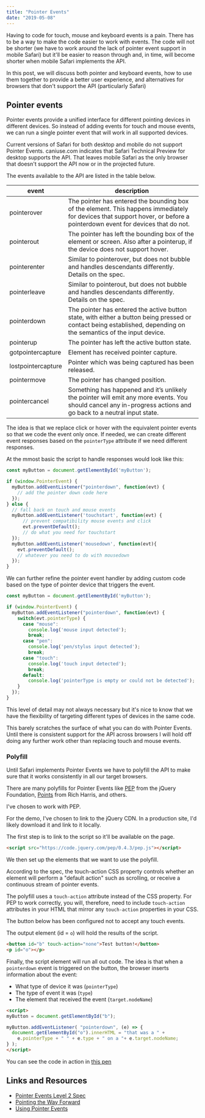 ```yaml
---
title: "Pointer Events"
date: "2019-05-08"
---
```


Having to code for touch, mouse and keyboard events is a pain. There has to be a way to make the code easier to work with events. The code will not be shorter (we have to work around the lack of pointer event support in mobile Safari) but it'll be easier to reason through and, in time, will become shorter when mobile Safari implements the API.

In this post, we will discuss both pointer and keyboard events, how to use them together to provide a better user experience, and alternatives for browsers that don't support the API (particularly Safari)

## Pointer events

Pointer events provide a unified interface for different pointing devices in different devices. So instead of adding events for touch and mouse events, we can run a single pointer event that will work in all supported devices.

Current versions of Safari for both desktop and mobile do not support Pointer Events. caniuse.com indicates that Safari Technical Preview for desktop supports the API. That leaves mobile Safari as the only browser that doesn't support the API now or in the projected future.

The events available to the API are listed in the table below.

| event | description |
| --- | --- |
| pointerover | The pointer has entered the bounding box of the element. This happens immediately for devices that support hover, or before a pointerdown event for devices that do not. |
| pointerout | The pointer has left the bounding box of the element or screen. Also after a pointerup, if the device does not support hover. |
| pointerenter | Similar to pointerover, but does not bubble and handles descendants differently. Details on the spec. |
| pointerleave | Similar to pointerout, but does not bubble and handles descendants differently. Details on the spec. |
| pointerdown | The pointer has entered the active button state, with either a button being pressed or contact being established, depending on the semantics of the input device. |
| pointerup | The pointer has left the active button state. |
| gotpointercapture | Element has received pointer capture. |
| lostpointercapture | Pointer which was being captured has been released. |
| pointermove | The pointer has changed position. |
| pointercancel | Something has happened and it’s unlikely the pointer will emit any more events. You should cancel any in-progress actions and go back to a neutral input state. |

The idea is that we replace click or hover with the equivalent pointer events so that we code the event only once. If needed, we can create different event responses based on the `pointerType` attribute if we need different responses.

At the mmost basic the script to handle responses would look like this:

```js
const myButton = document.getElementById('myButton');

if (window.PointerEvent) {
  myButton.addEventListener("pointerdown", function(evt) {
    // add the pointer down code here
  });
} else {
  // fall back on touch and mouse events
  myButton.addEventListener('touchstart', function(evt) {
      // prevent compatibility mouse events and click
      evt.preventDefault();
      // do what you need for touchstart
  });
  myButton.addEventListener('mousedown', function(evt){
    evt.preventDefault();
    // whatever you need to do with mousedown
  });
}
```

We can further refine the pointer event handler by adding custom code based on the type of pointer device that triggers the event.

```js
const myButton = document.getElementById('myButton');

if (window.PointerEvent) {
  myButton.addEventListener("pointerdown", function(evt) {
    switch(evt.pointerType) {
      case "mouse":
        console.log('mouse input detected');
        break;
      case "pen":
        console.log('pen/stylus input detected');
        break;
      case "touch":
        console.log('touch input detected');
        break;
      default:
        console.log('pointerType is empty or could not be detected');
    }
  });
}
```

This level of detail may not always necessary but it's nice to know that we have the flexibility of targeting different types of devices in the same code.

This barely scratches the surface of what you can do with Pointer Events. Until there is consistent support for the API across browsers I will hold off doing any further work other than replacing touch and mouse events.

### Polyfill

Until Safari implements Pointer Events we have to polyfill the API to make sure that it works consistently in all our target browsers.

There are many polyfills for Pointer Events like [PEP](https://github.com/jquery/PEP) from the jQuery Foundation, [Points](http://rich-harris.github.io/Points/) from Rich Harris, and others.

I've chosen to work with PEP.

For the demo, I've chosen to link to the jQuery CDN. In a production site, I'd likely download it and link to it locally.

The first step is to link to the script so it'll be available on the page.

```html
<script src="https://code.jquery.com/pep/0.4.3/pep.js"></script>
```

We then set up the elements that we want to use the polyfill.

According to the spec, the touch-action CSS property controls whether an element will perform a "default action" such as scrolling, or receive a continuous stream of pointer events.

The polyfill uses a `touch-action` attribute instead of the CSS property. For PEP to work correctly, you will, therefore, need to include `touch-action` attributes in your HTML that mirror any `touch-action` properties in your CSS.

The button below has been configured not to accept any touch events.

The output element (id = `o`) will hold the results of the script.

```html
<button id="b" touch-action="none">Test button!</button>
<p id="o"></p>
```

Finally, the script element will run all out code. The idea is that when a `pointerdown` event is triggered on the button, the browser inserts information about the event:

- What type of device it was (`pointerType`)
- The type of event it was (`type`)
- The element that received the event (`target.nodeName`)

```html
<script>
myButton = document.getElementById("b");

myButton.addEventListener( "pointerdown", (e) => {
  document.getElementById("o").innerHTML = "that was a " +
    e.pointerType + " " + e.type + " on a "+ e.target.nodeName;
} );
</script>
```

You can see the code in action in [this pen](https://codepen.io/caraya/full/xeLeEb)

## Links and Resources

- [Pointer Events Level 2 Spec](https://www.w3.org/TR/pointerevents/)
- [Pointing the Way Forward](https://developers.google.com/web/updates/2016/10/pointer-events)
- [Using Pointer Events](https://developer.mozilla.org/en-US/docs/Web/API/Pointer_events/Using_Pointer_Events)
